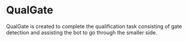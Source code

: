 # QualGate
QualGate is created to complete the qualification task consisting of gate detection and assisting the bot to go through the smaller side.
